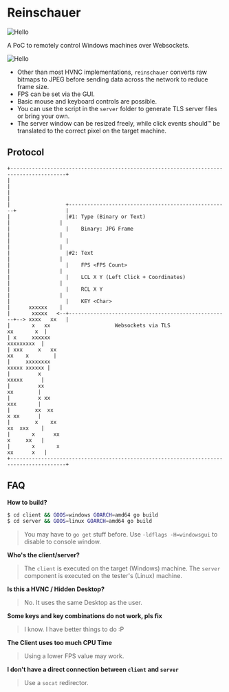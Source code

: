 # Reinschauer

![Hello](https://github.com/ps1337/reinschauer/blob/main/server/reinschauer.jpg?raw=true)

A PoC to remotely control Windows machines over Websockets.

![Hello](https://github.com/ps1337/reinschauer/blob/main/res/reinschauer.gif?raw=true)

- Other than most HVNC implementations, `reinschauer` converts raw bitmaps to JPEG before sending data across the network to reduce frame size.
- FPS can be set via the GUI.
- Basic mouse and keyboard controls are possible.
- You can use the script in the `server` folder to generate TLS server files or bring your own.
- The server window can be resized freely, while click events should™ be translated to the correct pixel on the target machine.
## Protocol

```
+----------------------------------------------------------------------------------------+
|                                                                                        |
|                                                                                        |
|                  +----------------------------------------------------+                |
|                  |#1: Type (Binary or Text)                           |                |
|                  |    Binary: JPG Frame                               |                |
|                  |                                                    |                |
|                  |#2: Text                                            |                |
|                  |    FPS <FPS Count>                                 |                |
|                  |    LCL X Y (Left Click + Coordinates)              |                |
|                  |    RCL X Y                                         |                |
|                  |    KEY <Char>                                      |      xxxxxx    |
|       xxxxx   <--+----------------------------------------------------+--> xxxx   xx   |
|       x   xx                     Websockets via TLS                        xx       x  |
| x     xxxxxx                                                                xxxxxxxxx  |
| xxx     x   xx                                                          xx    x        |
|     xxxxxxxx                                                              xxxxx xxxxxx |
|         x                                                                   xxxxx      |
|         xx                                                                   xx        |
|         x xx                                                                 xxx       |
|        xx  xx                                                                x xx      |
|        x    xx                                                              xx  xxx    |
|       x      xx                                                             x     xx   |
|       x       x                                                            xx      x   |
+----------------------------------------------------------------------------------------+
```

## FAQ

**How to build?**

```bash
$ cd client && GOOS=windows GOARCH=amd64 go build
$ cd server && GOOS=linux GOARCH=amd64 go build
```

> You may have to `go get` stuff before. Use `-ldflags -H=windowsgui` to disable to console window.

**Who's the client/server?**

> The `client` is executed on the target (Windows) machine. The `server` component is executed on the tester's (Linux) machine.

**Is this a HVNC / Hidden Desktop?**

> No. It uses the same Desktop as the user.

**Some keys and key combinations do not work, pls fix**

> I know. I have better things to do :P

**The Client uses too much CPU Time**

> Using a lower FPS value may work.

**I don't have a direct connection between `client` and `server`**

> Use a `socat` redirector.